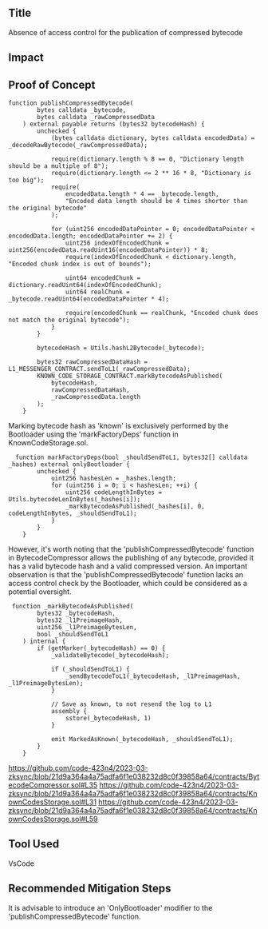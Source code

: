## Title
Absence of access control for the publication of compressed bytecode

## Impact

## Proof of Concept
```
function publishCompressedBytecode(
        bytes calldata _bytecode,
        bytes calldata _rawCompressedData
    ) external payable returns (bytes32 bytecodeHash) {
        unchecked {
            (bytes calldata dictionary, bytes calldata encodedData) = _decodeRawBytecode(_rawCompressedData);

            require(dictionary.length % 8 == 0, "Dictionary length should be a multiple of 8");
            require(dictionary.length <= 2 ** 16 * 8, "Dictionary is too big");
            require(
                encodedData.length * 4 == _bytecode.length,
                "Encoded data length should be 4 times shorter than the original bytecode"
            );

            for (uint256 encodedDataPointer = 0; encodedDataPointer < encodedData.length; encodedDataPointer += 2) {
                uint256 indexOfEncodedChunk = uint256(encodedData.readUint16(encodedDataPointer)) * 8;
                require(indexOfEncodedChunk < dictionary.length, "Encoded chunk index is out of bounds");

                uint64 encodedChunk = dictionary.readUint64(indexOfEncodedChunk);
                uint64 realChunk = _bytecode.readUint64(encodedDataPointer * 4);

                require(encodedChunk == realChunk, "Encoded chunk does not match the original bytecode");
            }
        }

        bytecodeHash = Utils.hashL2Bytecode(_bytecode);

        bytes32 rawCompressedDataHash = L1_MESSENGER_CONTRACT.sendToL1(_rawCompressedData);
        KNOWN_CODE_STORAGE_CONTRACT.markBytecodeAsPublished(
            bytecodeHash,
            rawCompressedDataHash,
            _rawCompressedData.length
        );
    }
```
Marking bytecode hash as 'known' is exclusively performed by the Bootloader using the 'markFactoryDeps' function in KnownCodeStorage.sol.
```
  function markFactoryDeps(bool _shouldSendToL1, bytes32[] calldata _hashes) external onlyBootloader {
        unchecked {
            uint256 hashesLen = _hashes.length;
            for (uint256 i = 0; i < hashesLen; ++i) {
                uint256 codeLengthInBytes = Utils.bytecodeLenInBytes(_hashes[i]);
                _markBytecodeAsPublished(_hashes[i], 0, codeLengthInBytes, _shouldSendToL1);
            }
        }
    }
```
However, it's worth noting that the 'publishCompressedBytecode' function in BytecodeCompressor allows the publishing of any bytecode, provided it has a valid bytecode hash and a valid compressed version. An important observation is that the 'publishCompressedBytecode' function lacks an access control check by the Bootloader, which could be considered as a potential oversight.

```
 function _markBytecodeAsPublished(
        bytes32 _bytecodeHash,
        bytes32 _l1PreimageHash,
        uint256 _l1PreimageBytesLen,
        bool _shouldSendToL1
    ) internal {
        if (getMarker(_bytecodeHash) == 0) {
            _validateBytecode(_bytecodeHash);

            if (_shouldSendToL1) {
                _sendBytecodeToL1(_bytecodeHash, _l1PreimageHash, _l1PreimageBytesLen);
            }

            // Save as known, to not resend the log to L1
            assembly {
                sstore(_bytecodeHash, 1)
            }

            emit MarkedAsKnown(_bytecodeHash, _shouldSendToL1);
        }
    }
```
https://github.com/code-423n4/2023-03-zksync/blob/21d9a364a4a75adfa6f1e038232d8c0f39858a64/contracts/BytecodeCompressor.sol#L35
https://github.com/code-423n4/2023-03-zksync/blob/21d9a364a4a75adfa6f1e038232d8c0f39858a64/contracts/KnownCodesStorage.sol#L31
https://github.com/code-423n4/2023-03-zksync/blob/21d9a364a4a75adfa6f1e038232d8c0f39858a64/contracts/KnownCodesStorage.sol#L59

## Tool Used
VsCode

## Recommended Mitigation Steps
It is advisable to introduce an 'OnlyBootloader' modifier to the 'publishCompressedBytecode' function.
